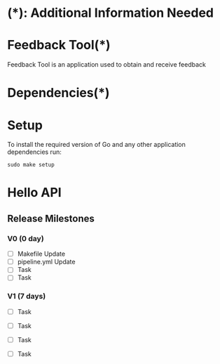 # (*): Additional Information Needed 

# Feedback Tool(*)
Feedback Tool is an application used to obtain and 
receive feedback 




# Dependencies(*)

<!-- Coming Up -->

# Setup

To install the required version of Go and any other application dependencies run:

`sudo make setup`

# Hello API
 
## Release Milestones
 
### V0 (0 day)
- [ ] Makefile Update
- [ ] pipeline.yml Update
- [ ] Task 
- [ ] Task
 
### V1 (7 days)
- [ ] Task
- [ ] Task
- [ ] Task
- [ ] Task


